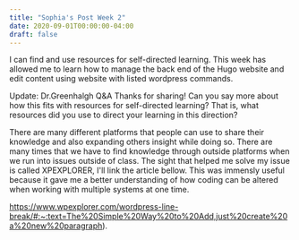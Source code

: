 ```yaml
---
title: "Sophia's Post Week 2"
date: 2020-09-01T00:00:00-04:00
draft: false
---
```


I can find and use resources for self-directed learning. This week has allowed me to learn how to manage the back end of the Hugo website and edit content using website with listed wordpress commands.

Update:
Dr.Greenhalgh Q&A
Thanks for sharing! Can you say more about how this fits with resources for self-directed learning? That is, what resources did you use to direct your learning in this direction?

There are many different platforms that people can use to share their knowledge and also expanding others insight while doing so. There are many times that we have to find knowledge through outside platforms when we run into issues outside of class. The sight that helped me solve my issue is called XPEXPLORER, I'll link the article bellow. This was immensly useful because it gave me a better understanding of how coding can be altered when working with multiple systems at one time.

https://www.wpexplorer.com/wordpress-line-break/#:~:text=The%20Simple%20Way%20to%20Add,just%20create%20a%20new%20paragraph).
